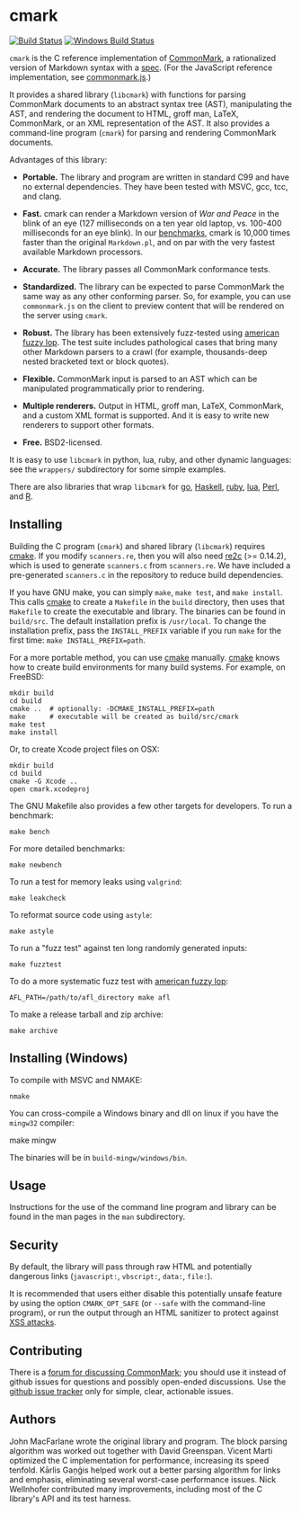 cmark
=====

[![Build Status]](https://travis-ci.org/jgm/cmark)
[![Windows Build Status]](https://ci.appveyor.com/project/jgm/cmark)

`cmark` is the C reference implementation of [CommonMark], a rationalized version of Markdown syntax with a [spec][the spec]. (For the JavaScript reference implementation, see [commonmark.js].)

It provides a shared library (`libcmark`) with functions for parsing CommonMark documents to an abstract syntax tree (AST), manipulating the AST, and rendering the document to HTML, groff man, LaTeX, CommonMark, or an XML representation of the AST.  It also provides a command-line program (`cmark`) for parsing and rendering CommonMark documents.

Advantages of this library:

- **Portable.**  The library and program are written in standard C99 and have no external dependencies.  They have been tested with MSVC, gcc, tcc, and clang.

- **Fast.** cmark can render a Markdown version of *War and Peace* in the blink of an eye (127 milliseconds on a ten year old laptop, vs. 100-400 milliseconds for an eye blink).  In our [benchmarks], cmark is 10,000 times faster than the original `Markdown.pl`, and on par with the very fastest available Markdown processors.

- **Accurate.** The library passes all CommonMark conformance tests.

- **Standardized.** The library can be expected to parse CommonMark the same way as any other conforming parser.  So, for example, you can use `commonmark.js` on the client to preview content that will be rendered on the server using `cmark`.

- **Robust.** The library has been extensively fuzz-tested using [american fuzzy lop].  The test suite includes pathological cases that bring many other Markdown parsers to a crawl (for example, thousands-deep nested bracketed text or block quotes).

- **Flexible.** CommonMark input is parsed to an AST which can be manipulated programmatically prior to rendering.

- **Multiple renderers.**  Output in HTML, groff man, LaTeX, CommonMark, and a custom XML format is supported. And it is easy to write new renderers to support other formats.

- **Free.** BSD2-licensed.

It is easy to use `libcmark` in python, lua, ruby, and other dynamic languages: see the `wrappers/` subdirectory for some simple examples.

There are also libraries that wrap `libcmark` for 
[go](https://github.com/rhinoman/go-commonmark), 
[Haskell](http://hackage.haskell.org/package/cmark), 
[ruby](https://github.com/gjtorikian/commonmarker), 
[lua](https://github.com/jgm/cmark-lua), 
[Perl](https://metacpan.org/release/CommonMark), and 
[R](http://cran.r-project.org/package=commonmark).

Installing
----------

Building the C program (`cmark`) and shared library (`libcmark`) requires [cmake].  If you modify `scanners.re`, then you will also need [re2c] \(>= 0.14.2\), which is used to generate `scanners.c` from `scanners.re`.  We have included a pre-generated `scanners.c` in the repository to reduce build dependencies.

If you have GNU make, you can simply `make`, `make test`, and `make install`.  This calls [cmake] to create a `Makefile` in the `build` directory, then uses that `Makefile` to create the executable and library.  The binaries can be found in `build/src`.  The default installation prefix is `/usr/local`.  To change the installation prefix, pass the `INSTALL_PREFIX` variable if you run `make` for the first time: `make INSTALL_PREFIX=path`.

For a more portable method, you can use [cmake] manually. [cmake] knows how to create build environments for many build systems.  For example, on FreeBSD:

    mkdir build
    cd build
    cmake ..  # optionally: -DCMAKE_INSTALL_PREFIX=path
    make      # executable will be created as build/src/cmark
    make test
    make install

Or, to create Xcode project files on OSX:

    mkdir build
    cd build
    cmake -G Xcode ..
    open cmark.xcodeproj

The GNU Makefile also provides a few other targets for developers. To run a benchmark:

    make bench

For more detailed benchmarks:

    make newbench

To run a test for memory leaks using `valgrind`:

    make leakcheck

To reformat source code using `astyle`:

    make astyle

To run a "fuzz test" against ten long randomly generated inputs:

    make fuzztest

To do a more systematic fuzz test with [american fuzzy lop]:

    AFL_PATH=/path/to/afl_directory make afl

To make a release tarball and zip archive:

    make archive

Installing (Windows)
--------------------

To compile with MSVC and NMAKE:

    nmake

You can cross-compile a Windows binary and dll on linux if you have the `mingw32` compiler:

make mingw

The binaries will be in `build-mingw/windows/bin`.

Usage 
-----

Instructions for the use of the command line program and library can be found in the man pages in the `man` subdirectory.

Security 
--------

By default, the library will pass through raw HTML and potentially dangerous links (`javascript:`, `vbscript:`, `data:`, `file:`).

It is recommended that users either disable this potentially unsafe feature by using the option `CMARK_OPT_SAFE` (or `--safe` with the command-line program), or run the output through an HTML sanitizer to protect against [XSS attacks](http://en.wikipedia.org/wiki/Cross-site_scripting).

Contributing 
------------

There is a [forum for discussing CommonMark](http://talk.commonmark.org); you should use it instead of github issues for questions and possibly open-ended discussions. Use the [github issue tracker](http://github.com/jgm/CommonMark/issues) only for simple, clear, actionable issues.

Authors
-------

John MacFarlane wrote the original library and program. The block parsing algorithm was worked out together with David Greenspan. Vicent Marti optimized the C implementation for performance, increasing its speed tenfold.  Kārlis Gaņģis helped work out a better parsing algorithm for links and emphasis, eliminating several worst-case performance issues. Nick Wellnhofer contributed many improvements, including most of the C library's API and its test harness.

[benchmarks]: benchmarks.md 
[the spec]: http://spec.commonmark.org 
[CommonMark]: http://commonmark.org 
[cmake]: http://www.cmake.org/download/ 
[re2c]: http://re2c.org 
[commonmark.js]: https://github.com/jgm/commonmark.js 
[Build Status]: https://img.shields.io/travis/jgm/cmark/master.svg?style=flat 
[Windows Build Status]: https://ci.appveyor.com/api/projects/status/32r7s2skrgm9ubva?svg=true 
[american fuzzy lop]: http://lcamtuf.coredump.cx/afl/
